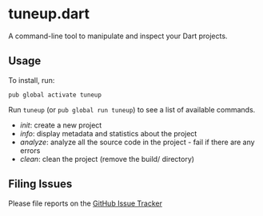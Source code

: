# tuneup.dart

A command-line tool to manipulate and inspect your Dart projects.

## Usage

To install, run:

    pub global activate tuneup

Run `tuneup` (or `pub global run tuneup`) to see a list of available commands.

- *init*: create a new project
- *info*: display metadata and statistics about the project
- *analyze*: analyze all the source code in the project - fail if there are any
   errors
- *clean*: clean the project (remove the build/ directory)

## Filing Issues

Please file reports on the [GitHub Issue Tracker](https://github.com/google/tuneup.dart/issues)
